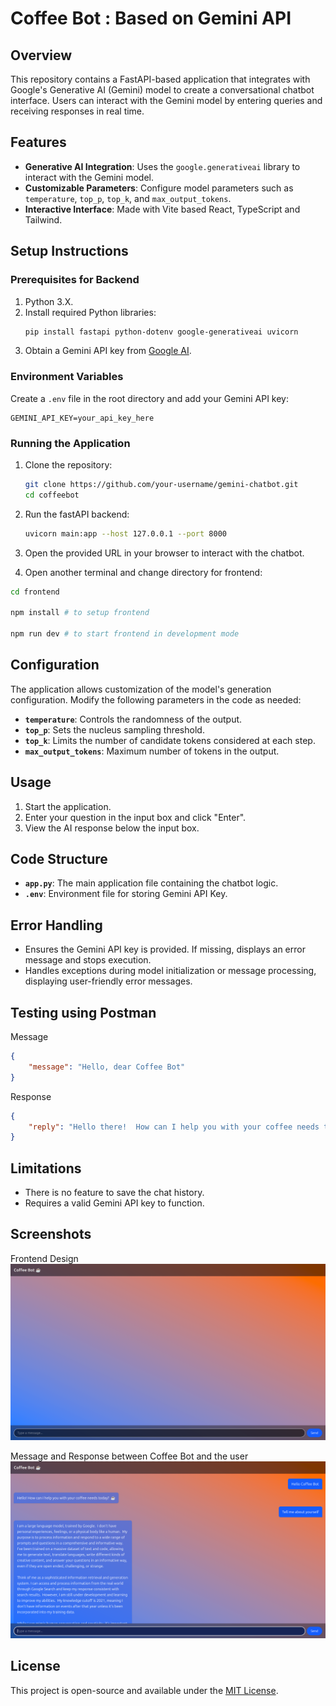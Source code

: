 # Coffee Bot : Based on Gemini API

## Overview
This repository contains a FastAPI-based application that integrates with Google's Generative AI (Gemini) model to create a conversational chatbot interface. Users can interact with the Gemini model by entering queries and receiving responses in real time.

## Features
- **Generative AI Integration**: Uses the `google.generativeai` library to interact with the Gemini model.
- **Customizable Parameters**: Configure model parameters such as `temperature`, `top_p`, `top_k`, and `max_output_tokens`.
- **Interactive Interface**: Made with Vite based React, TypeScript and Tailwind.

## Setup Instructions

### Prerequisites for Backend
1. Python 3.X.
2. Install required Python libraries:
   ```bash
   pip install fastapi python-dotenv google-generativeai uvicorn
   ```
3. Obtain a Gemini API key from [Google AI](https://ai.google.dev/gemini-api/docs/).

### Environment Variables
Create a `.env` file in the root directory and add your Gemini API key:
```
GEMINI_API_KEY=your_api_key_here
```

### Running the Application
1. Clone the repository:
   ```bash
   git clone https://github.com/your-username/gemini-chatbot.git
   cd coffeebot
   ```

2. Run the fastAPI backend:
   ```bash
   uvicorn main:app --host 127.0.0.1 --port 8000
   ```

3. Open the provided URL in your browser to interact with the chatbot.

4. Open another terminal and change directory for frontend:

```bash
cd frontend

npm install # to setup frontend

npm run dev # to start frontend in development mode
```

## Configuration

The application allows customization of the model's generation configuration. Modify the following parameters in the code as needed:

- **`temperature`**: Controls the randomness of the output.
- **`top_p`**: Sets the nucleus sampling threshold.
- **`top_k`**: Limits the number of candidate tokens considered at each step.
- **`max_output_tokens`**: Maximum number of tokens in the output.

## Usage
1. Start the application.
2. Enter your question in the input box and click "Enter".
3. View the AI response below the input box.

## Code Structure
- **`app.py`**: The main application file containing the chatbot logic.
- **`.env`**: Environment file for storing Gemini API Key.

## Error Handling
- Ensures the Gemini API key is provided. If missing, displays an error message and stops execution.
- Handles exceptions during model initialization or message processing, displaying user-friendly error messages.


## Testing using Postman

Message

```json
{
    "message": "Hello, dear Coffee Bot"
}
```

Response

```json
{
    "reply": "Hello there!  How can I help you with your coffee needs today?\n"
}
```

## Limitations
- There is no feature to save the chat history.
- Requires a valid Gemini API key to function.

## Screenshots

Frontend Design
![Screenshot](./s1.png)

Message and Response between Coffee Bot and the user
![Screenshot](./s2.png)

## License
This project is open-source and available under the [MIT License](LICENSE).

